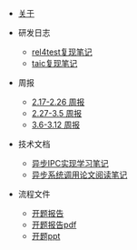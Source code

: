 * [关于](./README.md)


* 研发日志

  * [rel4test复现笔记](./docs/研发日志/rel4test复现笔记.md)
  * [taic复现笔记](./docs/研发日志/taic复现笔记.md)

* 周报

  * [2.17-2.26 周报](./docs/周报/2.17-2.26周报.md)
  * [2.27-3.5 周报](./docs/周报/2.27-3.5周报.md)
  * [3.6-3.12 周报](./docs/周报/3.6-3.12周报.md)

* 技术文档
  * [异步IPC实现学习笔记](./docs/技术文档/异步IPC实现学习笔记.md)
  * [异步系统调用论文阅读笔记](./docs/技术文档/异步系统调用论文阅读笔记.md)

* 流程文件
  * [开题报告](./docs/流程文件/开题报告.md)
  * [开题报告pdf](./docs/流程文件/开题报告.pdf)
  * [开题ppt](./docs/流程文件/开题报告.pptx)


